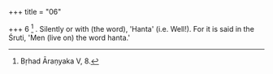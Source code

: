+++
title = "06"

+++
6 [^2] . Silently or with (the word), 'Hanta' (i.e. Well!). For it is said in the Śruti, 'Men (live on) the word hanta.'


[^2]:  Bṛhad Āraṇyaka V, 8.

